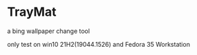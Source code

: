 # TrayMat
a bing wallpaper change tool

only test on win10 21H2(19044.1526) and Fedora 35 Workstation
